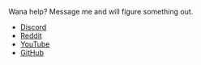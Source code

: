 Wana help?
Message me and will figure something out.

- [Discord](https://discord.gg/7er2Ysjc) 
- [Reddit](https://www.reddit.com/r/deskbuddy/) 
- [YouTube](https://www.youtube.com/@LloydDecember1) 
- [GitHub](https://github.com/Peeeeteer/tabbie)
